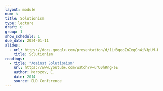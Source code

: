```yaml
---
layout: module
num: 3
title: Solutionism
type: lecture
draft: 0
group: 1
show_schedule: 1
due_date: 2024-01-11
slides:
  - url: https://docs.google.com/presentation/d/1LN3qeoZnZegGh4iVdpUM-HiTcV2FyF-qjGqbb_Ox-Fo/edit?usp=sharing
    title: Solutionism
readings:
  - title: "Against Solutionism"
    url: https://www.youtube.com/watch?v=uhU0hRng-eE
    author: Morozov, E.
    date: 2014
    source: DLD Conference
---
```


